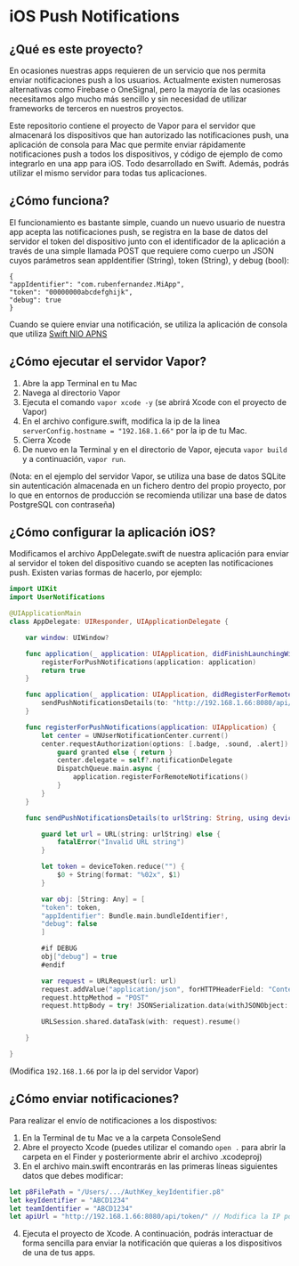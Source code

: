 #  iOS Push Notifications

## ¿Qué es este proyecto?

En ocasiones nuestras apps requieren de un servicio que nos permita enviar notificaciones push a los usuarios. Actualmente existen numerosas alternativas como Firebase o OneSignal, pero la mayoría de las ocasiones necesitamos algo mucho más sencillo y sin necesidad de utilizar frameworks de terceros en nuestros proyectos.

Este repositorio contiene el proyecto de Vapor para el servidor que almacenará los dispositivos que han autorizado las notificaciones push, una aplicación de consola para Mac que permite enviar rápidamente notificaciones push a todos los dispositivos, y código de ejemplo de como integrarlo en una app para iOS. Todo desarrollado en Swift. Además, podrás utilizar el mismo servidor para todas tus aplicaciones.

## ¿Cómo funciona?

El funcionamiento es bastante simple, cuando un nuevo usuario de nuestra app acepta las notificaciones push, se registra en la base de datos del servidor el token del dispositivo junto con el identificador de la aplicación a través de una simple llamada POST que requiere como cuerpo un JSON cuyos parámetros sean appIdentifier (String), token (String), y debug (bool):

```
{
"appIdentifier": "com.rubenfernandez.MiApp",
"token": "00000000abcdefghijk",
"debug": true
}
```

Cuando se quiere enviar una notificación, se utiliza la aplicación de consola que utiliza [Swift NIO APNS](https://github.com/kylebrowning/swift-nio-apns/)

## ¿Cómo ejecutar el servidor Vapor?

1. Abre la app Terminal en tu Mac
2. Navega al directorio Vapor
3. Ejecuta el comando `vapor xcode -y` (se abrirá Xcode con el proyecto de Vapor)
4. En el archivo configure.swift, modifica la ip de la linea `serverConfig.hostname = "192.168.1.66"` por la ip de tu Mac.
5. Cierra Xcode
6. De nuevo en la Terminal y en el directorio de Vapor, ejecuta `vapor build` y a continuación, `vapor run`.

(Nota: en el ejemplo del servidor Vapor, se utiliza una base de datos SQLite sin autenticación almacenada en un fichero dentro del propio proyecto, por lo que en entornos de producción se recomienda utilizar una base de datos PostgreSQL con contraseña)

## ¿Cómo configurar la aplicación iOS?

Modificamos el archivo AppDelegate.swift de nuestra aplicación para enviar al servidor el token del dispositivo cuando se acepten las notificaciones push. Existen varias formas de hacerlo, por ejemplo:

```swift
import UIKit
import UserNotifications

@UIApplicationMain
class AppDelegate: UIResponder, UIApplicationDelegate {

    var window: UIWindow?

    func application(_ application: UIApplication, didFinishLaunchingWithOptions launchOptions: [UIApplication.LaunchOptionsKey: Any]?) -> Bool {
        registerForPushNotifications(application: application)
        return true
    }

    func application(_ application: UIApplication, didRegisterForRemoteNotificationsWithDeviceToken deviceToken: Data) {
        sendPushNotificationsDetails(to: "http://192.168.1.66:8080/api/token", using: deviceToken)
    }

    func registerForPushNotifications(application: UIApplication) {
        let center = UNUserNotificationCenter.current()
        center.requestAuthorization(options: [.badge, .sound, .alert]) { [weak self] granted, _ in
            guard granted else { return }
            center.delegate = self?.notificationDelegate
            DispatchQueue.main.async {
                application.registerForRemoteNotifications()
            }
        }
    }

    func sendPushNotificationsDetails(to urlString: String, using deviceToken: Data) {

        guard let url = URL(string: urlString) else {
            fatalError("Invalid URL string")
        }

        let token = deviceToken.reduce("") {
            $0 + String(format: "%02x", $1)
        }

        var obj: [String: Any] = [
        "token": token,
        "appIdentifier": Bundle.main.bundleIdentifier!,
        "debug": false
        ]

        #if DEBUG
        obj["debug"] = true
        #endif

        var request = URLRequest(url: url)
        request.addValue("application/json", forHTTPHeaderField: "Content-Type")
        request.httpMethod = "POST"
        request.httpBody = try! JSONSerialization.data(withJSONObject: obj)

        URLSession.shared.dataTask(with: request).resume()

    }

}
```
(Modifica `192.168.1.66` por la ip del servidor Vapor)

## ¿Cómo enviar notificaciones?

Para realizar el envío de notificaciones a los dispostivos:

1. En la Terminal de tu Mac ve a la carpeta ConsoleSend
2. Abre el proyecto Xcode (puedes utilizar el comando `open .` para abrir la carpeta en el Finder y posteriormente abrir el archivo .xcodeproj)
3. En el archivo main.swift encontrarás en las primeras líneas siguientes datos que debes modificar: 
```swift
let p8FilePath = "/Users/.../AuthKey_keyIdentifier.p8"
let keyIdentifier = "ABCD1234"
let teamIdentifier = "ABCD1234"
let apiUrl = "http://192.168.1.66:8080/api/token/" // Modifica la IP por la del servidor Vapor
```
4. Ejecuta el proyecto de Xcode. A continuación, podrás interactuar de forma sencilla para enviar la notificación que quieras a los dispositivos de una de tus apps.

